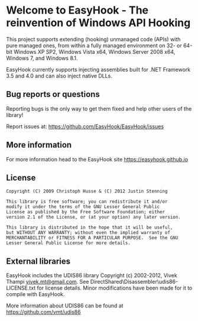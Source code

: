 # Welcome to EasyHook - The reinvention of Windows API Hooking

This project supports extending (hooking) unmanaged code (APIs) with pure managed ones, from within a fully managed environment on 32- or 64-bit Windows XP SP2, Windows Vista x64, Windows Server 2008 x64, Windows 7, and Windows 8.1. 

EasyHook currently supports injecting assemblies built for .NET Framework 3.5 and 4.0 and can also inject native DLLs.

## Bug reports or questions
Reporting bugs is the only way to get them fixed and help other users of the library!

Report issues at: https://github.com/EasyHook/EasyHook/issues

## More information

For more information head to the EasyHook site https://easyhook.github.io

## License
    Copyright (C) 2009 Christoph Husse & (C) 2012 Justin Stenning

    This library is free software; you can redistribute it and/or
    modify it under the terms of the GNU Lesser General Public
    License as published by the Free Software Foundation; either
    version 2.1 of the License, or (at your option) any later version.

    This library is distributed in the hope that it will be useful,
    but WITHOUT ANY WARRANTY; without even the implied warranty of
    MERCHANTABILITY or FITNESS FOR A PARTICULAR PURPOSE.  See the GNU
    Lesser General Public License for more details.

## External libraries
EasyHook includes the UDIS86 library Copyright (c) 2002-2012, Vivek Thampi <vivek.mt@gmail.com>. See DirectShared\Disassembler\udis86-LICENSE.txt for license details. Minor modifications have been made for it to compile with EasyHook.

More information about UDIS86 can be found at https://github.com/vmt/udis86
